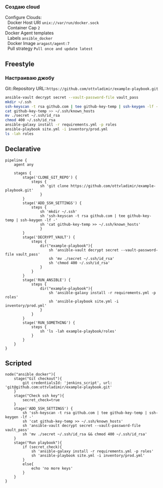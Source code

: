 ### Создаю cloud
Configure Clouds:  
&nbsp;&nbsp;Docker Host URI `unix://var/run/docker.sock`  
&nbsp;&nbsp;Container Cap `2`  
Docker Agent templates  
&nbsp;&nbsp;Labels `ansible_docker`  
&nbsp;&nbsp;Docker Image `aragast/agent:7`  
&nbsp;&nbsp;Pull strategy `Pull once and update latest`
## Freestyle
### Настраиваю джобу
Git::Repository URL::`https://github.com/ottvladimir/example-playbook.git`
```bash
ansible-vault decrypt secret --vault-password-file vault_pass
mkdir ~/.ssh
ssh-keyscan -t rsa github.com | tee github-key-temp | ssh-keygen -lf -
cat github-key-temp >> ~/.ssh/known_hosts
mv ./secret ~/.ssh/id_rsa
chmod 400 ~/.ssh/id_rsa
ansible-galaxy install -r requirements.yml -p roles
ansible-playbook site.yml -i inventory/prod.yml
ls -lah roles
```
## Declarative
```Jenkinsfile
pipeline {
    agent any

    stages {
        stage('CLONE_GIT_REPO') {
            steps {
                sh 'git clone https://github.com/ottvladimir/example-playbook.git'
                }
        }
        stage('ADD_SSH_SETTINGS') {
            steps {
                sh 'mkdir ~/.ssh'
                sh 'ssh-keyscan -t rsa github.com | tee github-key-temp | ssh-keygen -lf -'
                sh 'cat github-key-temp >> ~/.ssh/known_hosts'
                }
        }
        stage('DECRYPT_VAULT') {
            steps {
                dir("example-playbook"){
                    sh 'ansible-vault decrypt secret --vault-password-file vault_pass'
                    sh 'mv ./secret ~/.ssh/id_rsa'
                    sh 'chmod 400 ~/.ssh/id_rsa'
                }
            }
        }
        stage('RUN_ANSIBLE') {
            steps {
                dir("example-playbook"){
                    sh 'ansible-galaxy install -r requirements.yml -p roles'
                    sh 'ansible-playbook site.yml -i inventory/prod.yml'
                }
            }
        }
        stage('RUN_SOMETHING') {
            steps {
                sh 'ls -lah example-playbook/roles'
            }
        }    
    }
}
```
## Scripted 
```
node("ansible_docker"){
    stage("Git checkout"){
        git credentialsId: 'jenkins_script', url: 'git@github.com:ottvladimir/example-playbook.git'
    }
    stage("Check ssh key"){
        secret_check=true
    }
    stage('ADD_SSH_SETTINGS') {
        sh 'ssh-keyscan -t rsa github.com | tee github-key-temp | ssh-keygen -lf -'
        sh 'cat github-key-temp >> ~/.ssh/known_hosts'
        sh 'ansible-vault decrypt secret --vault-password-file vault_pass'
        sh 'mv ./secret ~/.ssh/id_rsa && chmod 400 ~/.ssh/id_rsa'
    }
    stage("Run playbook"){
        if (secret_check){
            sh 'ansible-galaxy install -r requirements.yml -p roles'
            sh 'ansible-playbook site.yml -i inventory/prod.yml'
        }
        else{
            echo 'no more keys'
        }
    }
}
```
